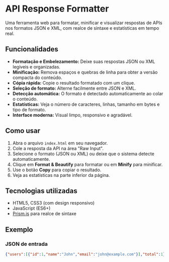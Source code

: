 # API Response Formatter

Uma ferramenta web para formatar, minificar e visualizar respostas de APIs nos formatos JSON e XML, com realce de sintaxe e estatísticas em tempo real.

## Funcionalidades

- **Formatação e Embelezamento:** Deixe suas respostas JSON ou XML legíveis e organizadas.
- **Minificação:** Remova espaços e quebras de linha para obter a versão compacta do conteúdo.
- **Cópia rápida:** Copie o resultado formatado com um clique.
- **Seleção de formato:** Alterne facilmente entre JSON e XML.
- **Detecção automática:** O formato é detectado automaticamente ao colar o conteúdo.
- **Estatísticas:** Veja o número de caracteres, linhas, tamanho em bytes e tipo de formato.
- **Interface moderna:** Visual limpo, responsivo e agradável.

## Como usar

1. Abra o arquivo `index.html` em seu navegador.
2. Cole a resposta da API na área "Raw Input".
3. Selecione o formato (JSON ou XML) ou deixe que o sistema detecte automaticamente.
4. Clique em **Format & Beautify** para formatar ou em **Minify** para minificar.
5. Use o botão **Copy** para copiar o resultado.
6. Veja as estatísticas na parte inferior da página.

## Tecnologias utilizadas

- HTML5, CSS3 (com design responsivo)
- JavaScript (ES6+)
- [Prism.js](https://prismjs.com/) para realce de sintaxe

## Exemplo

### JSON de entrada
```json
{"users":[{"id":1,"name":"John","email":"john@example.com"}],"total":1}
